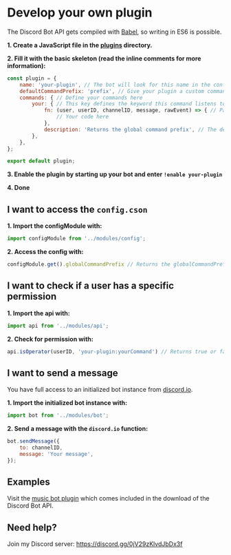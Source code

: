 # Develop your own plugin

The Discord Bot API gets compiled with [Babel](https://babeljs.io), so writing in ES6 is possible.

**1. Create a JavaScript file in the [plugins](../plugins) directory.**

**2. Fill it with the basic skeleton (read the inline comments for more information):**
```javascript
const plugin = {
    name: 'your-plugin', // The bot will look for this name in the config.cson
    defaultCommandPrefix: 'prefix', // Give your plugin a custom command prefix which will be lead by the global command prefix
    commands: { // Define your commands here
        your: { // This key defines the keyword this command listens to
            fn: (user, userID, channelID, message, rawEvent) => { // Parameters which are set by discord.io (see here: https://github.com/izy521/discord.io/wiki/2.-Events#message)
                // Your code here
            },
            description: 'Returns the global command prefix', // The description will be displayed by the general '!commands' command
        },
    },
};

export default plugin;
```

**3. Enable the plugin by starting up your bot and enter `!enable your-plugin`**

**4. Done**

I want to access the `config.cson`
---
**1. Import the configModule with:**
```javascript
import configModule from '../modules/config';
```
**2. Access the config with:**
```javascript
configModule.get().globalCommandPrefix // Returns the globalCommandPrefix set by the config.cson
```

I want to check if a user has a specific permission
---
**1. Import the api with:**
```javascript
import api from '../modules/api';
```
**2. Check for permission with:**
```javascript
api.isOperator(userID, 'your-plugin:yourCommand') // Returns true or false
```

I want to send a message
---
You have full access to an initialized bot instance from [discord.io](https://github.com/izy521/discord.io).

**1. Import the initialized bot instance with:**
```javascript
import bot from '../modules/bot';
```
**2. Send a message with the `discord.io` function:**
```javascript
bot.sendMessage({
    to: channelID,
    message: 'Your message',
});
```

## Examples
Visit the [music bot plugin](../plugins/music) which comes included in the download of the Discord Bot API.

## Need help?
Join my Discord server: https://discord.gg/0jV29zKlvdJbDx3f
